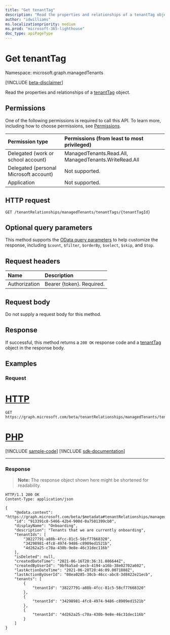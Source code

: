 ```yaml
---
title: "Get tenantTag"
description: "Read the properties and relationships of a tenantTag object."
author: "idwilliams"
ms.localizationpriority: medium
ms.prod: "microsoft-365-lighthouse"
doc_type: apiPageType
---
```


# Get tenantTag
Namespace: microsoft.graph.managedTenants

[!INCLUDE [beta-disclaimer](../../includes/beta-disclaimer.md)]

Read the properties and relationships of a [tenantTag](../resources/managedtenants-tenanttag.md) object.

## Permissions
One of the following permissions is required to call this API. To learn more, including how to choose permissions, see [Permissions](/graph/permissions-reference).

|Permission type|Permissions (from least to most privileged)|
|:---|:---|
|Delegated (work or school account)|ManagedTenants.Read.All, ManagedTenants.WriteRead.All|
|Delegated (personal Microsoft account)|Not supported.|
|Application|Not supported.|

## HTTP request

<!-- {
  "blockType": "ignored"
}
-->
``` http
GET /tenantRelationships/managedTenants/tenantTags/{tenantTagId}
```

## Optional query parameters
This method supports the [OData query parameters](/graph/query-parameters) to help customize the response, including `$count`, `$filter`, `$orderBy`, `$select`, `$skip`, and `$top`.

## Request headers
|Name|Description|
|:---|:---|
|Authorization|Bearer {token}. Required.|

## Request body
Do not supply a request body for this method.

## Response

If successful, this method returns a `200 OK` response code and a [tenantTag](../resources/managedtenants-tenanttag.md) object in the response body.

## Examples

### Request

# [HTTP](#tab/http)
<!-- {
  "blockType": "request",
  "name": "get_tenanttag"
}
-->
``` http
GET https://graph.microsoft.com/beta/tenantRelationships/managedTenants/tenantTags/{tenantTagId}
```

# [PHP](#tab/php)
[!INCLUDE [sample-code](../includes/snippets/php/get-tenanttag-php-snippets.md)]
[!INCLUDE [sdk-documentation](../includes/snippets/snippets-sdk-documentation-link.md)]

---



### Response
>**Note:** The response object shown here might be shortened for readability.
<!-- {
  "blockType": "response",
  "truncated": true,
  "@odata.type": "microsoft.graph.managedTenants.tenantTag"
}
-->
``` http
HTTP/1.1 200 OK
Content-Type: application/json

{
    "@odata.context": "https://graph.microsoft.com/beta/$metadata#tenantRelationships/managedTenants/tenantTags/$entity",
    "id": "913391c0-5466-42b4-900d-0a7501399cb0",
    "displayName": "Onboarding",
    "description": "Tenants that we are currently onboarding",
    "tenantIds": [
        "38227791-a88b-4fcc-81c5-58cf77668320",
        "34298981-4fc8-4974-9486-c8909ed1521b",
        "4d262a25-c70a-430b-9e8e-46c31dec116b"
    ],
    "isDeleted": null,
    "createdDateTime": "2021-06-16T20:36:31.086644Z",
    "createdByUserId": "9bf6a5ad-aecb-4194-a16b-38e02702a602",
    "lastActionDateTime": "2021-06-28T20:46:09.0071888Z",
    "lastActionByUserId": "08ea0285-30cb-46cc-abc8-3d8422e21ecb",
    "tenants": [
        {
            "tenantId": "38227791-a88b-4fcc-81c5-58cf77668320"
        },
        {
            "tenantId": "34298981-4fc8-4974-9486-c8909ed1521b"
        },
        {
            "tenantId": "4d262a25-c70a-430b-9e8e-46c31dec116b"
        }
    ]
}
```
